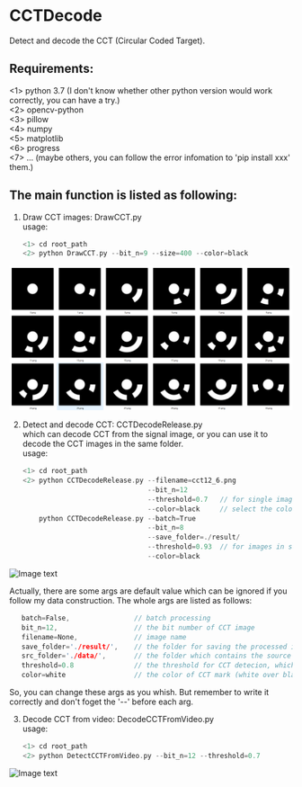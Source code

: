CCTDecode 
=============== 

 Detect and decode the CCT (Circular Coded Target). <br>

Requirements: 
---------------- 

<1> python 3.7 (I don't know whether other python version would work correctly, you can have a try.) <br>
<2> opencv-python <br>
<3> pillow <br>
<4> numpy <br>
<5> matplotlib <br>
<6> progress <br>
<7> ... (maybe others, you can follow the error infomation to 'pip install xxx' them.) <br>
 
The main function is listed as following:
-----------------------------------------

1. Draw CCT images: DrawCCT.py <br>
   usage: <br>
   ``` c
   <1> cd root_path 
   <2> python DrawCCT.py --bit_n=9 --size=400 --color=black      
   ```
![Image text](https://github.com/poxiao2/image-store/blob/master/CCT/cct12_1.png)
   
2. Detect and decode CCT: CCTDecodeRelease.py <br>
   which can decode CCT from the signal image, or you can use it to decode the CCT images in the same folder. <br>
   usage: <br>  
   ``` c
   <1> cd root_path    
   <2> python CCTDecodeRelease.py --filename=cct12_6.png 
                                  --bit_n=12                                        
                                  --threshold=0.7   // for single image   
                                  --color=black     // select the color of CCT mark (white over black / black over white)                                     
       python CCTDecodeRelease.py --batch=True 
                                  --bit_n=8                              
                                  --save_folder=./result/                                    
                                  --threshold=0.93  // for images in same folder
                                  --color=black 
     ```                                   
![Image text](https://github.com/poxiao2/image-store/blob/master/CCT/cct12.png)

Actually, there are some args are default value which can be ignored if you follow my data construction. The whole args are listed as follows: <br>
``` c
   batch=False,                // batch processing 
   bit_n=12,                   // the bit number of CCT image 
   filename=None,              // image name 
   save_folder='./result/',    // the folder for saving the processed images 
   src_folder='./data/',       // the folder which contains the source images 
   threshold=0.8               // the threshold for CCT detecion, which is between 0 and 1. 
   color=white                 // the color of CCT mark (white over black / black over white)
```
So, you can change these args as you whish. But remember to write it correctly and don't foget the '--' before each arg. <br>

3. Decode CCT from video: DecodeCCTFromVideo.py <br>
   usage: <br>
   ``` c
   <1> cd root_path 
   <2> python DetectCCTFromVideo.py --bit_n=12 --threshold=0.7     
   ```                                 
![Image text](https://github.com/poxiao2/image-store/blob/master/CCT/CCT.gif)
